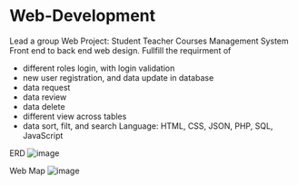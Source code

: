 # Web-Development
Lead a group Web Project: Student Teacher Courses Management System
Front end to back end web design. Fullfill the requirment of
- different roles login, with login validation
- new user registration, and data update in database
- data request
- data review
- data delete
- different view across tables
- data sort, filt, and search
Language: HTML, CSS, JSON, PHP, SQL, JavaScript

ERD
![image](https://user-images.githubusercontent.com/122508304/215948976-75a25132-73c4-4da5-b799-cf59b348d55c.png)

Web Map
![image](https://user-images.githubusercontent.com/122508304/215949251-f90099c4-95aa-44c0-a58c-5af8990fe923.png)
